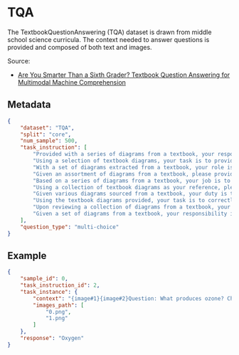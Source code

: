 # TQA

The TextbookQuestionAnswering (TQA) dataset is drawn from middle school science curricula. The context needed to answer questions is provided and composed of both text and images.

Source: 
- [Are You Smarter Than a Sixth Grader? Textbook Question Answering for Multimodal Machine Comprehension](https://ieeexplore.ieee.org/document/8100054)
## Metadata

```json
{
    "dataset": "TQA",
    "split": "core",
    "num_sample": 500,
    "task_instruction": [
        "Provided with a series of diagrams from a textbook, your responsibility is to correctly answer the following question. You must choose your answer from the Choice List.",
        "Using a selection of textbook diagrams, your task is to provide an accurate response to the subsequent query. You must choose your answer from the Choice List.",
        "With a set of diagrams extracted from a textbook, your role is to answer the ensuing question correctly. You must choose your answer from the Choice List.",
        "Given an assortment of diagrams from a textbook, please provide an accurate response to the next question. You must choose your answer from the Choice List.",
        "Based on a series of diagrams from a textbook, your job is to correctly answer the forthcoming question. You must choose your answer from the Choice List.",
        "Using a collection of textbook diagrams as your reference, please respond accurately to the following query. You must choose your answer from the Choice List.",
        "Given various diagrams sourced from a textbook, your duty is to accurately answer the subsequent question. You must choose your answer from the Choice List.",
        "Using the textbook diagrams provided, your task is to correctly answer the ensuing query. You must choose your answer from the Choice List.",
        "Upon reviewing a collection of diagrams from a textbook, your job is to accurately respond to the following question. You must choose your answer from the Choice List.",
        "Given a set of diagrams from a textbook, your responsibility is to provide a correct response to the next query. You must choose your answer from the Choice List."
    ],
    "question_type": "multi-choice"
}
```

## Example

```json
{
    "sample_id": 0,
    "task_instruction_id": 2,
    "task_instance": {
        "context": "{image#1}{image#2}Question: What produces ozone? Choice List:['Sun','Oxygen','Hydrogen','Carbon'] Your answer is: ",
        "images_path": [
            "0.png",
            "1.png"
        ]
    },
    "response": "Oxygen"
}
```
